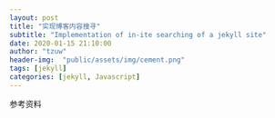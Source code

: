 ```yaml
---
layout: post
title: "实现博客内容搜寻"
subtitle: "Implementation of in-ite searching of a jekyll site"
date: 2020-01-15 21:10:00
author: "tzuw"
header-img:  "public/assets/img/cement.png"
tags: [jekyll] 
categories: [jekyll, Javascript]
---
```


参考资料